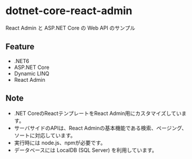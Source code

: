 # dotnet-core-react-admin
React Admin と ASP.NET Core の Web API のサンプル

## Feature
- .NET6
- ASP.NET Core
- Dynamic LINQ
- React Admin

## Note
- .NET CoreのReactテンプレートをReact Admin用にカスタマイズしています。
- サーバサイドのAPIは、React Adminの基本機能である検索、ページング、ソートに対応しています。
- 実行時には node.js、npmが必要です。
- データベースには LocalDB (SQL Server) を利用しています。